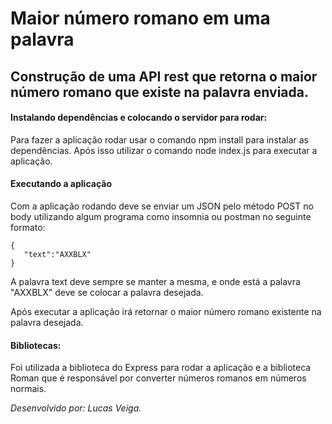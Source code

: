 # Maior número romano em uma palavra
## Construção de uma API rest que retorna o maior número romano que existe na palavra enviada.


#### Instalando dependências e colocando o servidor para rodar:
Para fazer a aplicação rodar usar o comando npm install para instalar as dependências. Após isso utilizar o comando node index.js para executar a aplicação.


#### Executando a aplicação
Com a aplicação rodando deve se enviar um JSON pelo método POST no body utilizando algum programa como insomnia ou postman no seguinte formato:

```
{
   "text":"AXXBLX"
}
```

A palavra text deve sempre se manter a mesma, e onde está a palavra "AXXBLX" deve se colocar a palavra desejada.

 Após executar a aplicação irá retornar o maior número romano existente na palavra desejada.


#### Bibliotecas:
Foi utilizada a biblioteca do Express para rodar a aplicação e a biblioteca Roman que é responsável por converter números romanos em números normais.


*Desenvolvido por: Lucas Veiga.*
